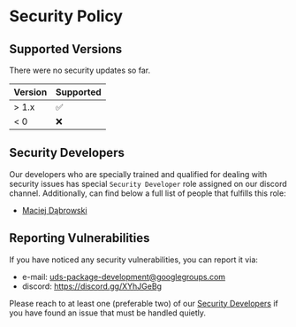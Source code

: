 # Security Policy

## Supported Versions

There were no security updates so far.

| Version | Supported          |
| ------- | ------------------ |
| > 1.x   | :white_check_mark: |
| < 0     | :x:                |


## Security Developers
Our developers who are specially trained and qualified for dealing with security issues has special 
`Security Developer` role assigned on our discord channel. 
Additionally, can find below a full list of people that fulfills this role:
- [Maciej Dąbrowski](https://www.linkedin.com/in/maciej-dabrowski-test-engineer/)


## Reporting Vulnerabilities
If you have noticed any security vulnerabilities, you can report it via:
- e-mail: [uds-package-development@googlegroups.com](mailto:uds-package-development@googlegroups.com)
- discord: https://discord.gg/XYhJGeBg

Please reach to at least one (preferable two) of our [Security Developers](#security-developers) if you have found an issue that must be 
handled quietly.
